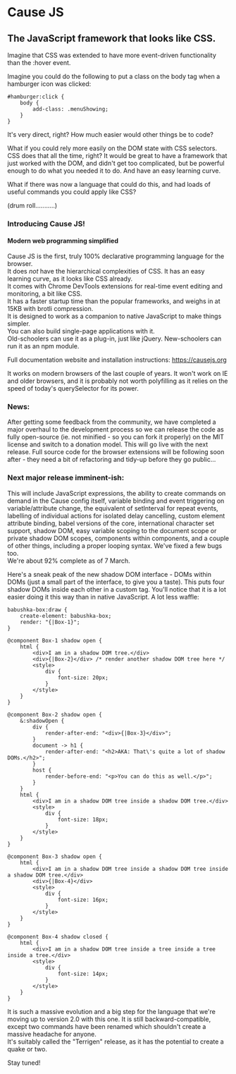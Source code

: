 # Cause JS
## The JavaScript framework that looks like CSS.

Imagine that CSS was extended to have more event-driven functionality than the :hover event.

Imagine you could do the following to put a class on the body tag when a hamburger icon was clicked:

```
#hamburger:click {
    body {
        add-class: .menuShowing;
    }
}
```

It's very direct, right? How much easier would other things be to code?

What if you could rely more easily on the DOM state with CSS selectors. CSS does that all the time, right? It would be great to have a framework that just worked with the DOM, and didn't get too complicated, but be powerful enough to do what you needed it to do. And have an easy learning curve.

What if there was now a language that could do this, and had loads of useful commands you could apply like CSS?

(drum roll...........)

### Introducing Cause JS!
#### Modern web programming simplified

Cause JS is the first, truly 100% declarative programming language for the browser.<br>
It does *not* have the hierarchical complexities of CSS. It has an easy learning curve, as it looks like CSS already.<br>
It comes with Chrome DevTools extensions for real-time event editing and monitoring, a bit like CSS.<br>
It has a faster startup time than the popular frameworks, and weighs in at 15KB with brotli compression.<br>
It is designed to work as a companion to native JavaScript to make things simpler.<br>
You can also build single-page applications with it.<br>
Old-schoolers can use it as a plug-in, just like jQuery. New-schoolers can run it as an npm module.

Full documentation website and installation instructions:
https://causejs.org

It works on modern browsers of the last couple of years. It won't work on IE and older browsers, and it is probably not worth polyfilling as it relies on the speed of today's querySelector for its power.

### News:<br>
After getting some feedback from the community, we have completed a major overhaul to the development process so we can release the code as fully open-source (ie. not minified - so you can fork it properly) on the MIT license and switch to a donation model. This will go live with the next release. Full source code for the browser extensions will be following soon after - they need a bit of refactoring and tidy-up before they go public...

### Next major release imminent-ish:<br>
This will include JavaScript expressions, the ability to create commands on demand in the Cause config itself, variable binding and event triggering on variable/attribute change, the equivalent of setInterval for repeat events, labelling of individual actions for isolated delay cancelling, custom element attribute binding, babel versions of the core, international character set support, shadow DOM, easy variable scoping to the document scope or private shadow DOM scopes, components within components, and a couple of other things, including a proper looping syntax. We've fixed a few bugs too.<br>
We're about 92% complete as of 7 March.<br>

Here's a sneak peak of the new shadow DOM interface - DOMs within DOMs (just a small part of the interface, to give you a taste). This puts four shadow DOMs inside each other in a custom <babushka-box></babushka-box> tag. You'll notice that it is a lot easier doing it this way than in native JavaScript. A lot less waffle:
```
babushka-box:draw {
    create-element: babushka-box;
    render: "{|Box-1}";
}

@component Box-1 shadow open {
    html {
        <div>I am in a shadow DOM tree.</div>
        <div>{|Box-2}</div>	/* render another shadow DOM tree here */
        <style>
            div {
                font-size: 20px;
            }
        </style>
    }
}

@component Box-2 shadow open {
    &:shadowOpen {
        div {
            render-after-end: "<div>{|Box-3}</div>";
        }
        document -> h1 {
            render-after-end: "<h2>AKA: That\'s quite a lot of shadow DOMs.</h2>";
        }
        host {
            render-before-end: "<p>You can do this as well.</p>";
        }
    }
    html {
        <div>I am in a shadow DOM tree inside a shadow DOM tree.</div>
        <style>
            div {
                font-size: 18px;
            }
        </style>
    }
}

@component Box-3 shadow open {
    html {
        <div>I am in a shadow DOM tree inside a shadow DOM tree inside a shadow DOM tree.</div>
        <div>{|Box-4}</div>
        <style>
            div {
                font-size: 16px;
            }
        </style>
    }
}

@component Box-4 shadow closed {
    html {
        <div>I am in a shadow DOM tree inside a tree inside a tree inside a tree.</div>
        <style>
            div {
                font-size: 14px;
            }
        </style>
    }
}
```

It is such a massive evolution and a big step for the language that we're moving up to version 2.0 with this one. It is still backward-compatible, except two commands have been renamed which shouldn't create a massive headache for anyone.<br>
It's suitably called the "Terrigen" release, as it has the potential to create a quake or two.<br>

Stay tuned!
